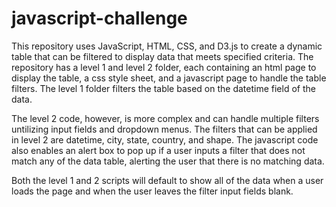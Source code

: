 # javascript-challenge
This repository uses JavaScript, HTML, CSS, and D3.js to create a dynamic table that can be filtered to display data that meets specified criteria. The repository has a level 1 and level 2 folder, each containing an html page to display the table, a css style sheet, and a javascript page to handle the table filters. The level 1 folder filters the table based on the datetime field of the data.

The level 2 code, however, is more complex and can handle multiple filters untilizing input fields and dropdown menus. The filters that can be applied in level 2 are datetime, city, state, country, and shape. The javascript code also enables an alert box to pop up if a user inputs a filter that does not match any of the data table, alerting the user that there is no matching data.

Both the level 1 and 2 scripts will default to show all of the data when a user loads the page and when the user leaves the filter input fields blank.

